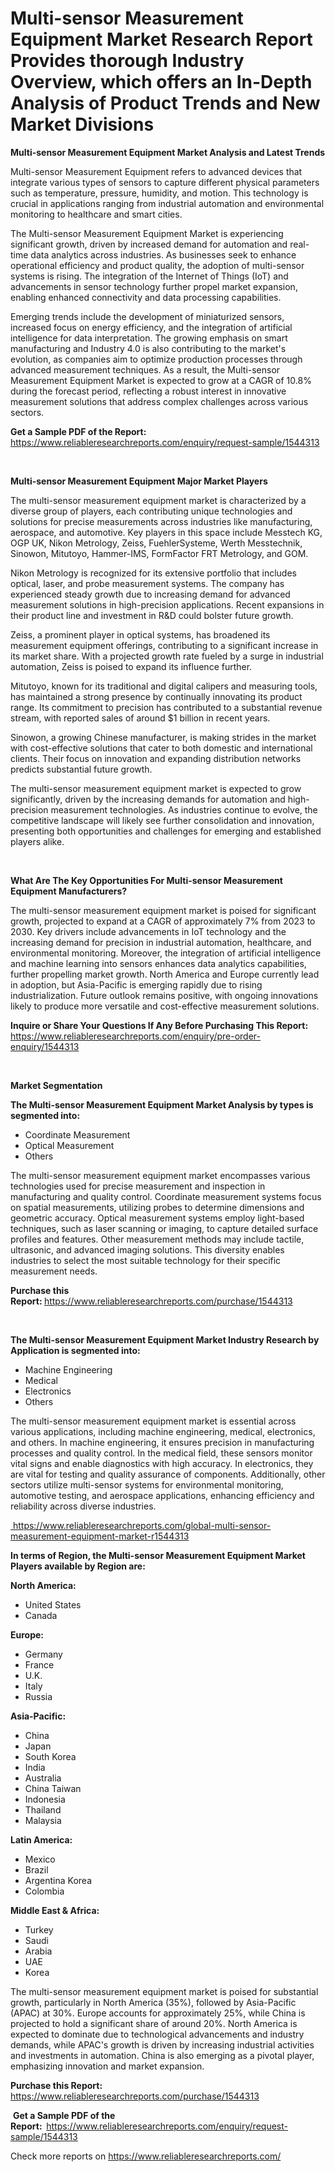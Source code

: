 <p><h1>Multi-sensor Measurement Equipment Market Research Report Provides thorough Industry Overview, which offers an In-Depth Analysis of Product Trends and New Market Divisions</h1></p><p><strong>Multi-sensor Measurement Equipment Market Analysis and Latest Trends</strong></p>
<p><p>Multi-sensor Measurement Equipment refers to advanced devices that integrate various types of sensors to capture different physical parameters such as temperature, pressure, humidity, and motion. This technology is crucial in applications ranging from industrial automation and environmental monitoring to healthcare and smart cities. </p><p>The Multi-sensor Measurement Equipment Market is experiencing significant growth, driven by increased demand for automation and real-time data analytics across industries. As businesses seek to enhance operational efficiency and product quality, the adoption of multi-sensor systems is rising. The integration of the Internet of Things (IoT) and advancements in sensor technology further propel market expansion, enabling enhanced connectivity and data processing capabilities. </p><p>Emerging trends include the development of miniaturized sensors, increased focus on energy efficiency, and the integration of artificial intelligence for data interpretation. The growing emphasis on smart manufacturing and Industry 4.0 is also contributing to the market's evolution, as companies aim to optimize production processes through advanced measurement techniques. As a result, the Multi-sensor Measurement Equipment Market is expected to grow at a CAGR of 10.8% during the forecast period, reflecting a robust interest in innovative measurement solutions that address complex challenges across various sectors.</p></p>
<p><strong>Get a Sample PDF of the Report:&nbsp;</strong> <a href="https://www.reliableresearchreports.com/enquiry/request-sample/1544313?utm_campaign=2245&utm_medium=2&utm_source=Github&utm_content=ia&utm_term=11042025&utm_id=multi-sensor-measurement-equipment">https://www.reliableresearchreports.com/enquiry/request-sample/1544313</a></p>
<p>&nbsp;</p>
<p><strong>Multi-sensor Measurement Equipment Major Market Players</strong></p>
<p><p>The multi-sensor measurement equipment market is characterized by a diverse group of players, each contributing unique technologies and solutions for precise measurements across industries like manufacturing, aerospace, and automotive. Key players in this space include Messtech KG, OGP UK, Nikon Metrology, Zeiss, FuehlerSysteme, Werth Messtechnik, Sinowon, Mitutoyo, Hammer-IMS, FormFactor FRT Metrology, and GOM.</p><p>Nikon Metrology is recognized for its extensive portfolio that includes optical, laser, and probe measurement systems. The company has experienced steady growth due to increasing demand for advanced measurement solutions in high-precision applications. Recent expansions in their product line and investment in R&D could bolster future growth.</p><p>Zeiss, a prominent player in optical systems, has broadened its measurement equipment offerings, contributing to a significant increase in its market share. With a projected growth rate fueled by a surge in industrial automation, Zeiss is poised to expand its influence further.</p><p>Mitutoyo, known for its traditional and digital calipers and measuring tools, has maintained a strong presence by continually innovating its product range. Its commitment to precision has contributed to a substantial revenue stream, with reported sales of around $1 billion in recent years.</p><p>Sinowon, a growing Chinese manufacturer, is making strides in the market with cost-effective solutions that cater to both domestic and international clients. Their focus on innovation and expanding distribution networks predicts substantial future growth.</p><p>The multi-sensor measurement equipment market is expected to grow significantly, driven by the increasing demands for automation and high-precision measurement technologies. As industries continue to evolve, the competitive landscape will likely see further consolidation and innovation, presenting both opportunities and challenges for emerging and established players alike.</p></p>
<p>&nbsp;</p>
<p><strong>What Are The Key Opportunities For Multi-sensor Measurement Equipment Manufacturers?</strong></p>
<p><p>The multi-sensor measurement equipment market is poised for significant growth, projected to expand at a CAGR of approximately 7% from 2023 to 2030. Key drivers include advancements in IoT technology and the increasing demand for precision in industrial automation, healthcare, and environmental monitoring. Moreover, the integration of artificial intelligence and machine learning into sensors enhances data analytics capabilities, further propelling market growth. North America and Europe currently lead in adoption, but Asia-Pacific is emerging rapidly due to rising industrialization. Future outlook remains positive, with ongoing innovations likely to produce more versatile and cost-effective measurement solutions.</p></p>
<p><strong>Inquire or Share Your Questions If Any Before Purchasing This Report:</strong> <a href="https://www.reliableresearchreports.com/enquiry/pre-order-enquiry/1544313?utm_campaign=2245&utm_medium=2&utm_source=Github&utm_content=ia&utm_term=11042025&utm_id=multi-sensor-measurement-equipment">https://www.reliableresearchreports.com/enquiry/pre-order-enquiry/1544313</a></p>
<p>&nbsp;</p>
<p><strong>Market Segmentation</strong></p>
<p><strong>The Multi-sensor Measurement Equipment Market Analysis by types is segmented into:</strong></p>
<p><ul><li>Coordinate Measurement</li><li>Optical Measurement</li><li>Others</li></ul></p>
<p><p>The multi-sensor measurement equipment market encompasses various technologies used for precise measurement and inspection in manufacturing and quality control. Coordinate measurement systems focus on spatial measurements, utilizing probes to determine dimensions and geometric accuracy. Optical measurement systems employ light-based techniques, such as laser scanning or imaging, to capture detailed surface profiles and features. Other measurement methods may include tactile, ultrasonic, and advanced imaging solutions. This diversity enables industries to select the most suitable technology for their specific measurement needs.</p></p>
<p><strong>Purchase this Report:&nbsp;</strong><a href="https://www.reliableresearchreports.com/purchase/1544313?utm_campaign=2245&utm_medium=2&utm_source=Github&utm_content=ia&utm_term=11042025&utm_id=multi-sensor-measurement-equipment">https://www.reliableresearchreports.com/purchase/1544313</a></p>
<p>&nbsp;</p>
<p><strong>The Multi-sensor Measurement Equipment Market Industry Research by Application is segmented into:</strong></p>
<p><ul><li>Machine Engineering</li><li>Medical</li><li>Electronics</li><li>Others</li></ul></p>
<p><p>The multi-sensor measurement equipment market is essential across various applications, including machine engineering, medical, electronics, and others. In machine engineering, it ensures precision in manufacturing processes and quality control. In the medical field, these sensors monitor vital signs and enable diagnostics with high accuracy. In electronics, they are vital for testing and quality assurance of components. Additionally, other sectors utilize multi-sensor systems for environmental monitoring, automotive testing, and aerospace applications, enhancing efficiency and reliability across diverse industries.</p></p>
<p><a href="https://www.reliableresearchreports.com/global-multi-sensor-measurement-equipment-market-r1544313?utm_campaign=2245&utm_medium=2&utm_source=Github&utm_content=ia&utm_term=11042025&utm_id=multi-sensor-measurement-equipment">&nbsp;https://www.reliableresearchreports.com/global-multi-sensor-measurement-equipment-market-r1544313</a></p>
<p><strong>In terms of Region, the Multi-sensor Measurement Equipment Market Players available by Region are:</strong></p>
<p>
    <p> <strong> North America: </strong>
        <ul>
            <li>United States</li>
            <li>Canada</li>
        </ul>
        </p> 
    <p> <strong> Europe: </strong>
        <ul>
            <li>Germany</li>
            <li>France</li>
            <li>U.K.</li>
            <li>Italy</li>
            <li>Russia</li>
        </ul>
        </p> 
    <p> <strong> Asia-Pacific: </strong>
        <ul>
            <li>China</li>
            <li>Japan</li>
            <li>South Korea</li>
            <li>India</li>
            <li>Australia</li>
            <li>China Taiwan</li>
            <li>Indonesia</li>
            <li>Thailand</li>
            <li>Malaysia</li>
        </ul>
        </p> 
    <p> <strong> Latin America: </strong>
        <ul>
            <li>Mexico</li>
            <li>Brazil</li>
            <li>Argentina Korea</li>
            <li>Colombia</li>
        </ul>
        </p> 
    <p> <strong> Middle East & Africa: </strong>
        <ul>
            <li>Turkey</li>
            <li>Saudi</li>
            <li>Arabia</li>
            <li>UAE</li>
            <li>Korea</li>
        </ul>
    </p>
    </p>
<p><p>The multi-sensor measurement equipment market is poised for substantial growth, particularly in North America (35%), followed by Asia-Pacific (APAC) at 30%. Europe accounts for approximately 25%, while China is projected to hold a significant share of around 20%. North America is expected to dominate due to technological advancements and industry demands, while APAC's growth is driven by increasing industrial activities and investments in automation. China is also emerging as a pivotal player, emphasizing innovation and market expansion.</p></p>
<p><strong>Purchase this Report: </strong><a href="https://www.reliableresearchreports.com/purchase/1544313?utm_campaign=2245&utm_medium=2&utm_source=Github&utm_content=ia&utm_term=11042025&utm_id=multi-sensor-measurement-equipment">https://www.reliableresearchreports.com/purchase/1544313</a></p>
<p>&nbsp;<strong>Get a Sample PDF of the Report:&nbsp;&nbsp;</strong><a href="https://www.reliableresearchreports.com/enquiry/request-sample/1544313?utm_campaign=2245&utm_medium=2&utm_source=Github&utm_content=ia&utm_term=11042025&utm_id=multi-sensor-measurement-equipment">https://www.reliableresearchreports.com/enquiry/request-sample/1544313</a></p>
<p><strong></strong></p>
<p>Check more reports on <a href="https://www.reliableresearchreports.com/?utm_campaign=2245&utm_medium=2&utm_source=Github&utm_content=ia&utm_term=11042025&utm_id=multi-sensor-measurement-equipment">https://www.reliableresearchreports.com/</a></p>